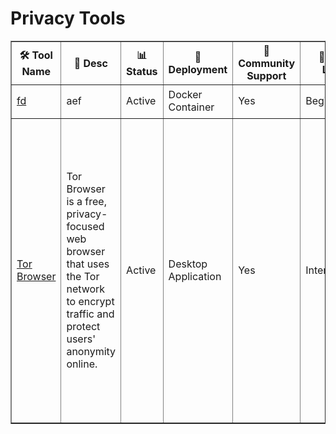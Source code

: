 <h1>Privacy Tools</h1>
<table border="1">
<thead><tr><th>🛠️ Tool Name</th><th>📝 Desc</th><th>📊 Status</th><th>🚀 Deployment</th><th>🤝 Community Support</th><th>🧠 Tech Level</th><th>✨ Features</th><th>💻 OS</th><th>📴 Offline</th><th>📱 Mobile</th><th>🌐 Languages</th><th>🔐 Security/Privacy Features</th><th>🔧 Maintenance/Sustainability</th><th>📥 Data Collection</th><th>🧾 License</th><th>💰 Cost</th><th>📚 Docs</th><th>⭐ Rating</th></tr></thead>
<tbody>
<tr><td><a href='https://signal.org/'>fd</a></td><td>aef</td><td>Active</td><td>Docker Container</td><td>Yes</td><td>Beginner</td><td>vs</td><td>dvs</td><td>Yes</td><td>Yes</td><td>dvd</td><td>sdv</td><td>sdv</td><td>No Data</td><td>vsd</td><td>dvs</td><td><a href='privacy/fd.md'>Details</a></td><td>⭐⭐⯪☆☆ (2.30)</td></tr>
<tr><td><a href='https://www.torproject.org/'>Tor Browser</a></td><td>Tor Browser is a free, privacy-focused web browser that uses the Tor network to encrypt traffic and protect users' anonymity online.</td><td>Active</td><td>Desktop Application</td><td>Yes</td><td>Intermediate</td><td>Onion Routing, Anonymity, No Tracking by Websites, HTTPS Everywhere, No Browsing History, Cross-Platform Compatibility, Security-Focused, Automatic Updates, Anti-Censorship, Hidden Services, Exit Node Privacy, No Unique Identifiers</td><td>Windows, Linux, macOS, Android</td><td>No</td><td>Partially</td><td>32 (include Chinese [Simplified & Traditional], Thai, Vietnamese, Korean, Japanese)</td><td>Multi-layer Encryption, MITM Protection, NoScript, IP/DNS Leak Prevention, Traffic Obfuscation, Circuit Switching, Device Fingerprinting Resistance, Tracker and Cookie Isolation, Secure Defaults, Software Sandboxing</td><td>Monthly updates and a public status page. Funded by ~$7 million, with 28.5% from individual donors. Sponsored by organizations like Open Technology Fund and Fastly.</td><td>Minimal</td><td>Mozilla Public License</td><td>Fully Free</td><td><a href='privacy/Tor-Browser.md'>Details</a></td><td>⭐⭐⭐⭐⯪ (4.51)</td></tr>
</tbody>
</table>
